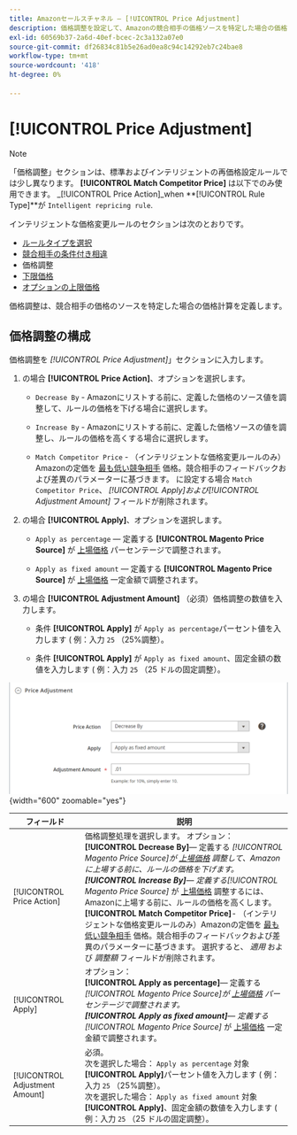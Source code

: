 ```yaml
---
title: Amazonセールスチャネル — [!UICONTROL Price Adjustment]
description: 価格調整を設定して、Amazonの競合相手の価格ソースを特定した場合の価格計算を定義します。
exl-id: 60569b37-2a6d-40ef-bcec-2c3a132a07e0
source-git-commit: df26834c81b5e26ad0ea8c94c14292eb7c24bae8
workflow-type: tm+mt
source-wordcount: '418'
ht-degree: 0%

---
```


# [!UICONTROL Price Adjustment]

>[!NOTE]
>
>「価格調整」セクションは、標準およびインテリジェントの再価格設定ルールでは少し異なります。 **[!UICONTROL Match Competitor Price]** は以下でのみ使用できます。 _[!UICONTROL Price Action]_when **[!UICONTROL Rule Type]**が `Intelligent repricing rule`.

インテリジェントな価格変更ルールのセクションは次のとおりです。

- [ルールタイプを選択](./intelligent-repricing-rules.md)
- [競合相手の条件付き相違](./competitor-conditional-variances.md)
- 価格調整
- [下限価格](./floor-price.md)
- [オプションの上限価格](./optional-ceiling-price.md)

価格調整は、競合相手の価格のソースを特定した場合の価格計算を定義します。

## 価格調整の構成

価格調整を _[!UICONTROL Price Adjustment]_」セクションに入力します。

1. の場合 **[!UICONTROL Price Action]**、オプションを選択します。

   - `Decrease By` - Amazonにリストする前に、定義した価格のソース値を調整して、ルールの価格を下げる場合に選択します。

   - `Increase By` - Amazonにリストする前に、定義した価格ソースの値を調整し、ルールの価格を高くする場合に選択します。

   - `Match Competitor Price` - （インテリジェントな価格変更ルールのみ）Amazonの定価を [最も低い競争相手](./lowest-competitor-pricing.md) 価格。競合相手のフィードバックおよび差異のパラメーターに基づきます。 に設定する場合 `Match Competitor Price`、 _[!UICONTROL Apply]_および_[!UICONTROL Adjustment Amount]_ フィールドが削除されます。

1. の場合 **[!UICONTROL Apply]**、オプションを選択します。

   - `Apply as percentage`  — 定義する **[!UICONTROL Magento Price Source]** が [上場価格](./listing-price.md) パーセンテージで調整されます。

   - `Apply as fixed amount`  — 定義する **[!UICONTROL Magento Price Source]** が [上場価格](./listing-price.md) 一定金額で調整されます。

1. の場合 **[!UICONTROL Adjustment Amount]** （必須）価格調整の数値を入力します。

   - 条件 **[!UICONTROL Apply]** が `Apply as percentage`パーセント値を入力します ( 例：入力 `25` （25%調整）。

   - 条件 **[!UICONTROL Apply]** が `Apply as fixed amount`、固定金額の数値を入力します ( 例：入力 `25` （25 ドルの固定調整）。

![インテリジェントな価格変更ルール — 価格調整](assets/amazon-price-adjustment.png){width="600" zoomable="yes"}

| フィールド | 説明 |
|---|---|
| [!UICONTROL Price Action] | 価格調整処理を選択します。 オプション：<br>**[!UICONTROL Decrease By]**— 定義する _[!UICONTROL Magento Price Source]_が [上場価格](./listing-price.md) 調整して、Amazonに上場する前に、ルールの価格を下げます。<br>**[!UICONTROL Increase By]**— 定義する_[!UICONTROL Magento Price Source]_ が [上場価格](./listing-price.md) 調整するには、Amazonに上場する前に、ルールの価格を高くします。<br>**[!UICONTROL Match Competitor Price]**- （インテリジェントな価格変更ルールのみ）Amazonの定価を [最も低い競争相手](./lowest-competitor-pricing.md) 価格。競合相手のフィードバックおよび差異のパラメーターに基づきます。 選択すると、 _適用_ および _調整額_ フィールドが削除されます。 |
| [!UICONTROL Apply] | オプション：<br>**[!UICONTROL Apply as percentage]**— 定義する _[!UICONTROL Magento Price Source]_が [上場価格](./listing-price.md) パーセンテージで調整されます。<br>**[!UICONTROL Apply as fixed amount]**— 定義する_[!UICONTROL Magento Price Source]_ が [上場価格](./listing-price.md) 一定金額で調整されます。 |
| [!UICONTROL Adjustment Amount] | 必須。<br>次を選択した場合： `Apply as percentage` 対象 **[!UICONTROL Apply]**&#x200B;パーセント値を入力します ( 例：入力 `25` （25%調整）。<br>次を選択した場合： `Apply as fixed amount` 対象 **[!UICONTROL Apply]**、固定金額の数値を入力します ( 例：入力 `25` （25 ドルの固定調整）。 |
